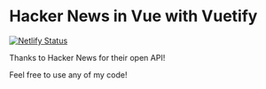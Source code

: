 # Hacker News in Vue with Vuetify

[![Netlify Status](https://api.netlify.com/api/v1/badges/3d9051b8-f851-4565-abce-69321e7df10b/deploy-status)](https://app.netlify.com/sites/eriksannecom/deploys)

Thanks to Hacker News for their open API!

Feel free to use any of my code!
